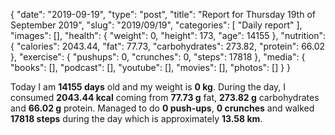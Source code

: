 {
    "date": "2019-09-19",
    "type": "post",
    "title": "Report for Thursday 19th of September 2019",
    "slug": "2019\/09\/19",
    "categories": [
        "Daily report"
    ],
    "images": [],
    "health": {
        "weight": 0,
        "height": 173,
        "age": 14155
    },
    "nutrition": {
        "calories": 2043.44,
        "fat": 77.73,
        "carbohydrates": 273.82,
        "protein": 66.02
    },
    "exercise": {
        "pushups": 0,
        "crunches": 0,
        "steps": 17818
    },
    "media": {
        "books": [],
        "podcast": [],
        "youtube": [],
        "movies": [],
        "photos": []
    }
}

Today I am <strong>14155 days</strong> old and my weight is <strong>0 kg</strong>. During the day, I consumed <strong>2043.44 kcal</strong> coming from <strong>77.73 g</strong> fat, <strong>273.82 g</strong> carbohydrates and <strong>66.02 g</strong> protein. Managed to do <strong>0 push-ups</strong>, <strong>0 crunches</strong> and walked <strong>17818 steps</strong> during the day which is approximately <strong>13.58 km</strong>.